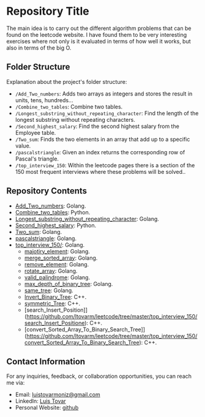 # Repository Title

The main idea is to carry out the different algorithm problems that can be found on the leetcode website. I have found them to be very interesting exercises where not only is it evaluated in terms of how well it works, but also in terms of the big O.

## Folder Structure

Explanation about the project's folder structure:

- `/Add_Two_numbers`: Adds two arrays as integers and stores the result in units, tens, hundreds...
- `/Combine_two_tables`: Combine two tables.
- `/Longest_substring_without_repeating_character`: Find the length of the longest substring without repeating characters.
- `/Second_highest_salary`: Find the second highest salary from the Employee table.
- `/Two_sum`: Finds the two elements in an array that add up to a specific value.
- `/pascalstriangle`: Given an index returns the corresponding row of Pascal's triangle.
- `/top_interview_150`: Within the leetcode pages there is a section of the 150 most frequent interviews where these problems will be solved..

## Repository Contents

- [Add_Two_numbers](https://github.com/ltovarm/leetcode/tree/master/Add_Two_numbers): Golang.
- [Combine_two_tables](https://github.com/ltovarm/leetcode/tree/master/Combine_two_tables): Python.
- [Longest_substring_without_repeating_character](https://github.com/ltovarm/leetcode/tree/master/Longest_substring_without_repeating_character): Golang.
- [Second_highest_salary](https://github.com/ltovarm/leetcode/tree/master/Second_highest_salary): Python.
- [Two_sum](https://github.com/ltovarm/leetcode/tree/master/Two_sum): Golang.
- [pascalstriangle](https://github.com/ltovarm/leetcode/tree/master/pascalstriangle): Golang.
- [top_interview_150/](https://github.com/ltovarm/leetcode/tree/master/top_interview_150): Golang.
    - [majotiry_element](https://github.com/ltovarm/leetcode/tree/master/top_interview_150/majotiry_element): Golang.
    - [merge_sorted_array](https://github.com/ltovarm/leetcode/tree/master/top_interview_150/merge_sorted_array): Golang.
    - [remove_element](https://github.com/ltovarm/leetcode/tree/master/top_interview_150/remove_element): Golang.
    - [rotate_array](https://github.com/ltovarm/leetcode/tree/master/top_interview_150/rotate_array): Golang.
    - [valid_palindrome](https://github.com/ltovarm/leetcode/tree/master/top_interview_150/valid_palindrome): Golang.
    - [max_depth_of_binary_tree](https://github.com/ltovarm/leetcode/tree/master/top_interview_150/max_depth_of_binary_tree): Golang.
    - [same_tree](https://github.com/ltovarm/leetcode/tree/master/top_interview_150/same_tree): Golang.
    - [Invert_Binary_Tree](https://github.com/ltovarm/leetcode/tree/master/top_interview_150/Invert_Binary_Tree): C++.
    - [symmetric_Tree](https://github.com/ltovarm/leetcode/tree/master/top_interview_150/symmetric_Tree): C++.
    - [search_Insert_Position]](https://github.com/ltovarm/leetcode/tree/master/top_interview_150/search_Insert_Positione): C++.
    - [convert_Sorted_Array_To_Binary_Search_Tree]](https://github.com/ltovarm/leetcode/tree/master/top_interview_150/convert_Sorted_Array_To_Binary_Search_Tree): C++.



## Contact Information

For any inquiries, feedback, or collaboration opportunities, you can reach me via:

- Email: [luistovarmoniz@gmail.com](mailto:luistovarmoniz@gmail.com)
- LinkedIn: [Luis Tovar](https://www.linkedin.com/in/ltovarmoniz)
- Personal Website: [github](https://github.com/ltovarm)

